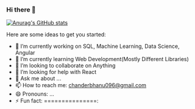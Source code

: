 ### Hi there 👋

<!--
**chanderbhanu096/chanderbhanu096** is a ✨ _special_ ✨ repository because its `README.md` (this file) appears on your GitHub profile.-->
[![Anurag's GitHub stats](https://github-readme-stats.vercel.app/api?username=chanderbhanu096)](https://github.com/anuraghazra/github-readme-stats)


Here are some ideas to get you started:

- 🔭 I’m currently working on SQL, Machine Learning, Data Science, Angular
- 🌱 I’m currently learning Web Development(Mostly Different Libraries)
- 👯 I’m looking to collaborate on Anything
- 🤔 I’m looking for help with React
- 💬 Ask me about ...
- 📫 How to reach me: chanderbhanu096@gmail.com
- 😄 Pronouns: ...
- ⚡ Fun fact: ===============:

